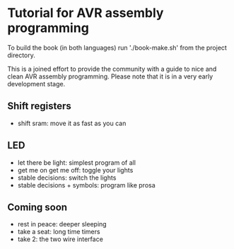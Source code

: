 # Tutorial for AVR assembly programming

To build the book (in both languages) run './book-make.sh' from the project directory.

This is a joined effort to provide the community with a guide to nice and clean AVR assembly programming.
Please note that it is in a very early development stage.

## Shift registers

  - shift sram: move it as fast as you can

## LED

  - let there be light: simplest program of all
  - get me on get me off: toggle your lights
  - stable decisions: switch the lights
  - stable decisions + symbols: program like prosa

## Coming soon

  - rest in peace: deeper sleeping
  - take a seat: long time timers
  - take 2: the two wire interface